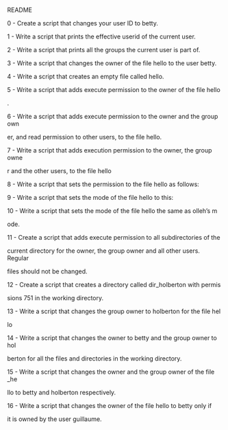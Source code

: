 README                                                                        

0 - Create a script that changes your user ID to betty.                       

1 - Write a script that prints the effective userid of the current user.      

2 - Write a script that prints all the groups the current user is part of.    

3 - Write a script that changes the owner of the file hello to the user betty.

4 - Write a script that creates an empty file called hello.                   

5 - Write a script that adds execute permission to the owner of the file hello

.                                                                             

6 - Write a script that adds execute permission to the owner and the group own

er, and read permission to other users, to the file hello.                    

7 - Write a script that adds execution permission to the owner, the group owne

r and the other users, to the file hello                                      

8 - Write a script that sets the permission to the file hello as follows:     

9 - Write a script that sets the mode of the file hello to this:              

10 - Write a script that sets the mode of the file hello the same as olleh’s m

ode.                                                                          

11 - Create a script that adds execute permission to all subdirectories of the

 current directory for the owner, the group owner and all other users. Regular

 files should not be changed.                                                 

12 - Create a script that creates a directory called dir_holberton with permis

sions 751 in the working directory.                                           

13 - Write a script that changes the group owner to holberton for the file hel

lo                                                                            

14 - Write a script that changes the owner to betty and the group owner to hol

berton for all the files and directories in the working directory.            

15 - Write a script that changes the owner and the group owner of the file _he

llo to betty and holberton respectively.                                      

16 - Write a script that changes the owner of the file hello to betty only if 

it is owned by the user guillaume.
